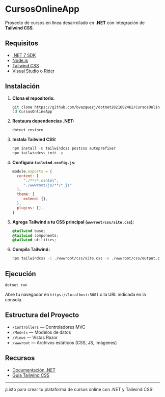 # CursosOnlineApp

Proyecto de cursos en línea desarrollado en **.NET** con integración de **Tailwind CSS**.

## Requisitos

- [.NET 7 SDK](https://dotnet.microsoft.com/download)
- [Node.js](https://nodejs.org/)
- [Tailwind CSS](https://tailwindcss.com/docs/installation)
- [Visual Studio](https://visualstudio.microsoft.com/) o [Rider](https://www.jetbrains.com/rider/)

## Instalación

1. **Clona el repositorio:**
    ```bash
    git clone https://github.com/bvazquezj/dotnet2021602462/CursosOnlineApp.git
    cd CursosOnlineApp
    ```

2. **Restaura dependencias .NET:**
    ```bash
    dotnet restore
    ```

3. **Instala Tailwind CSS:**
    ```bash
    npm install -D tailwindcss postcss autoprefixer
    npx tailwindcss init -p
    ```

4. **Configura `tailwind.config.js`:**
    ```js
    module.exports = {
      content: [
         "./**/*.cshtml",
         "./wwwroot/js/**/*.js"
      ],
      theme: {
         extend: {},
      },
      plugins: [],
    }
    ```

5. **Agrega Tailwind a tu CSS principal (`wwwroot/css/site.css`):**
    ```css
    @tailwind base;
    @tailwind components;
    @tailwind utilities;
    ```

6. **Compila Tailwind:**
    ```bash
    npx tailwindcss -i ./wwwroot/css/site.css -o ./wwwroot/css/output.css --watch
    ```

## Ejecución

```bash
dotnet run
```

Abre tu navegador en `https://localhost:5001` o la URL indicada en la consola.

## Estructura del Proyecto

- `/Controllers` — Controladores MVC
- `/Models` — Modelos de datos
- `/Views` — Vistas Razor
- `/wwwroot` — Archivos estáticos (CSS, JS, imágenes)

## Recursos

- [Documentación .NET](https://learn.microsoft.com/dotnet/)
- [Guía Tailwind CSS](https://tailwindcss.com/docs/installation)

---

¡Listo para crear tu plataforma de cursos online con .NET y Tailwind CSS!
